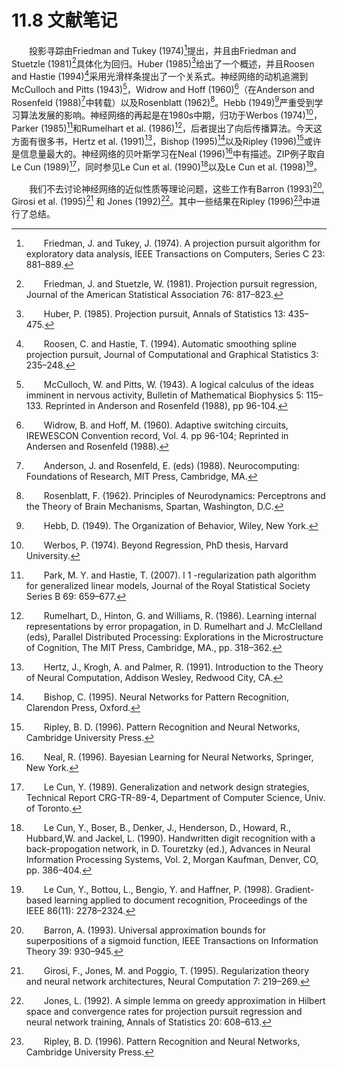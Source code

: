 # 11.8 文献笔记

<style>p{text-indent:2em;2}</style>

投影寻踪由Friedman and Tukey (1974)[^1]提出，并且由Friedman and Stuetzle (1981)[^2]具体化为回归。Huber (1985)[^3]给出了一个概述，并且Roosen and Hastie (1994)[^4]采用光滑样条提出了一个关系式。神经网络的动机追溯到McCulloch and Pitts (1943)[^5]，Widrow and Hoff (1960)[^6]（在Anderson and Rosenfeld (1988)[^7]中转载）以及Rosenblatt (1962)[^8]。Hebb (1949)[^9]严重受到学习算法发展的影响。神经网络的再起是在1980s中期，归功于Werbos (1974)[^10]，Parker (1985)[^11]和Rumelhart et al. (1986)[^12]，后者提出了向后传播算法。今天这方面有很多书，Hertz et al. (1991)[^13]，Bishop (1995)[^14]以及Ripley (1996)[^15]或许是信息量最大的。神经网络的贝叶斯学习在Neal (1996)[^16]中有描述。ZIP例子取自Le Cun (1989)[^17]，同时参见Le Cun et al. (1990)[^18]以及Le Cun et al. (1998)[^19]。

我们不去讨论神经网络的近似性质等理论问题，这些工作有Barron (1993)[^20], Girosi et al. (1995)[^21] 和 Jones (1992)[^22]。其中一些结果在Ripley (1996)[^15]中进行了总结。

[^1]: Friedman, J. and Tukey, J. (1974). A projection pursuit algorithm for exploratory data analysis, IEEE Transactions on Computers, Series C 23: 881–889.
[^2]: Friedman, J. and Stuetzle, W. (1981). Projection pursuit regression, Journal of the American Statistical Association 76: 817–823.
[^3]: Huber, P. (1985). Projection pursuit, Annals of Statistics 13: 435–475.
[^4]: Roosen, C. and Hastie, T. (1994). Automatic smoothing spline projection pursuit, Journal of Computational and Graphical Statistics 3: 235–248.
[^5]: McCulloch, W. and Pitts, W. (1943). A logical calculus of the ideas imminent in nervous activity, Bulletin of Mathematical Biophysics 5: 115–133. Reprinted in Anderson and Rosenfeld (1988), pp 96-104.
[^6]: Widrow, B. and Hoff, M. (1960). Adaptive switching circuits, IREWESCON Convention record, Vol. 4. pp 96-104; Reprinted in Andersen and Rosenfeld (1988).
[^7]: Anderson, J. and Rosenfeld, E. (eds) (1988). Neurocomputing: Foundations of Research, MIT Press, Cambridge, MA.
[^8]: Rosenblatt, F. (1962). Principles of Neurodynamics: Perceptrons and the Theory of Brain Mechanisms, Spartan, Washington, D.C.
[^9]: Hebb, D. (1949). The Organization of Behavior, Wiley, New York.
[^10]: Werbos, P. (1974). Beyond Regression, PhD thesis, Harvard University.
[^11]: Park, M. Y. and Hastie, T. (2007). l 1 -regularization path algorithm for generalized linear models, Journal of the Royal Statistical Society Series B 69: 659–677.
[^12]: Rumelhart, D., Hinton, G. and Williams, R. (1986). Learning internal representations by error propagation, in D. Rumelhart and J. McClelland (eds), Parallel Distributed Processing: Explorations in the Microstructure of Cognition, The MIT Press, Cambridge, MA., pp. 318–362.
[^13]: Hertz, J., Krogh, A. and Palmer, R. (1991). Introduction to the Theory of Neural Computation, Addison Wesley, Redwood City, CA.
[^14]: Bishop, C. (1995). Neural Networks for Pattern Recognition, Clarendon Press, Oxford.
[^15]: Ripley, B. D. (1996). Pattern Recognition and Neural Networks, Cambridge University Press.
[^16]: Neal, R. (1996). Bayesian Learning for Neural Networks, Springer, New York.
[^17]: Le Cun, Y. (1989). Generalization and network design strategies, Technical Report CRG-TR-89-4, Department of Computer Science, Univ. of Toronto.
[^18]: Le Cun, Y., Boser, B., Denker, J., Henderson, D., Howard, R., Hubbard,W. and Jackel, L. (1990). Handwritten digit recognition with a back-propogation network, in D. Touretzky (ed.), Advances in Neural Information Processing Systems, Vol. 2, Morgan Kaufman, Denver, CO, pp. 386–404.
[^19]: Le Cun, Y., Bottou, L., Bengio, Y. and Haffner, P. (1998). Gradient-based learning applied to document recognition, Proceedings of the IEEE 86(11): 2278–2324.
[^20]: Barron, A. (1993). Universal approximation bounds for superpositions of a sigmoid function, IEEE Transactions on Information Theory 39: 930–945.
[^21]: Girosi, F., Jones, M. and Poggio, T. (1995). Regularization theory and neural network architectures, Neural Computation 7: 219–269.
[^22]: Jones, L. (1992). A simple lemma on greedy approximation in Hilbert space and convergence rates for projection pursuit regression and neural network training, Annals of Statistics 20: 608–613.
